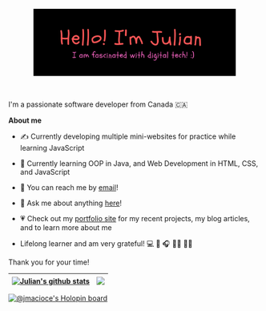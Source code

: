 <p align="center"><a href="https://jmacioce.github.io/"><img width="80%" alt="Hello, I'm Julian. I am fascinated by digital technology!" src="./assets/readme-header.png" /></a></p>

<br />

I'm a passionate software developer from Canada 🇨🇦 <br/>

**About me**
- ✍️ Currently developing multiple mini-websites for practice while learning JavaScript
- 🧠 Currently learning OOP in Java, and Web Development in HTML, CSS, and JavaScript
- 📩 You can reach me by [email](mailto:jjmacioce@hotmail.com)!
- 💬 Ask me about anything [here](https://github.com/JMacioce/JMacioce/issues)!
- 💗 Check out my [portfolio site](https://jmacioce.github.io/) for my recent projects, my blog articles, and to learn more about me

- Lifelong learner and am very grateful! 💻 🎹 🎧 🤸‍♂️ 🏋️‍♀️

Thank you for your time!

| <a href="https://github.com/anuraghazra/github-readme-stats"><img align="center" src="https://github-readme-stats.vercel.app/api?username=JMacioce&show_icons=true&theme=tokyonight&hide_border=true" alt="Julian's github stats" /> | </a> <a href="https://github.com/anuraghazra/github-readme-stats"><img align="center" src="https://github-readme-stats.vercel.app/api/top-langs/?username=JMacioce&layout=compact&theme=tokyonight&hide_border=true" /></a> |
| ------------- | ------------- |

[![@jmacioce's Holopin board](https://holopin.io/api/user/board?user=jmacioce)](https://holopin.io/@jmacioce)
